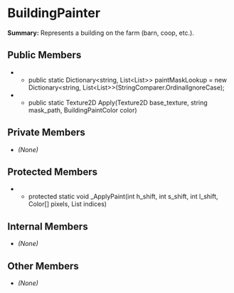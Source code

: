 # BuildingPainter

**Summary:** Represents a building on the farm (barn, coop, etc.).

## Public Members
- - public static Dictionary<string, List<List<int>>> paintMaskLookup = new Dictionary<string, List<List<int>>>(StringComparer.OrdinalIgnoreCase);
- - public static Texture2D Apply(Texture2D base_texture, string mask_path, BuildingPaintColor color)

## Private Members
- *(None)*

## Protected Members
- - protected static void _ApplyPaint(int h_shift, int s_shift, int l_shift, Color[] pixels, List<int> indices)

## Internal Members
- *(None)*

## Other Members
- *(None)*
